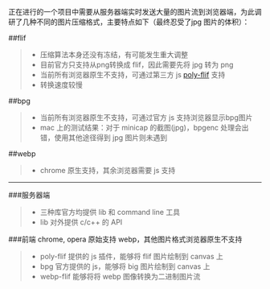 <!--
author: jibo
date: 2016-06-17
title: 图像压缩格式小调查
tags: image
category: Notes
status: publish
summary:
-->

正在进行的一个项目中需要从服务器端实时发送大量的图片流到浏览器端，为此调研了几种不同的图片压缩格式，主要特点如下（最终忍受了jpg 图片的体积）：

##flif
> * 压缩算法本身还没有冻结，有可能发生重大调整
> * 目前官方只支持从png转换成 flif，因此需要先将 jpg 转为 png
> * 当前所有浏览器原生不支持，可通过第三方 js [poly-flif][1] 支持
> * 转换速度较慢

##bpg
> * 当前所有浏览器原生不支持，可通过官方 js 支持浏览器显示bpg图片
> * mac 上的测试结果：对于 minicap 的截图(jpg)，bpgenc 处理会出错，使用其他途径得到 jpg 图片则未遇到

##webp
> * chrome 原生支持，其余浏览器需要 js 支持

------

###服务器端
> * 三种库官方均提供 lib 和 command line 工具
> * lib 对外提供 c/c++ 的 API

###前端
chrome, opera 原始支持 webp，其他图片格式浏览器原生不支持
> * poly-flif 提供的 js 插件，能够将 flif 图片绘制到 canvas 上
> * bpg 官方提供的 js，能够将 big 图片绘制到 canvas 上
> * webp-flif 能够将将 webp 图像转换为二进制图片流

  [1]: https://github.com/UprootLabs/poly-flif

